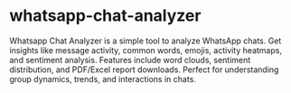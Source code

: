 # whatsapp-chat-analyzer
Whatsapp Chat Analyzer is a simple tool to analyze WhatsApp chats. Get insights like message activity, common words, emojis, activity heatmaps, and sentiment analysis. Features include word clouds, sentiment distribution, and PDF/Excel report downloads. Perfect for understanding group dynamics, trends, and interactions in chats.
